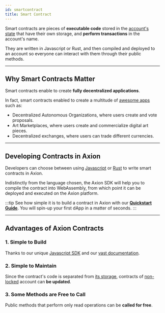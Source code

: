 ```yaml
---
id: smartcontract
title: Smart Contract
---
```

Smart contracts are pieces of **executable code** stored in the [account's state](./state.md) that have their own storage, and **perform transactions** in the account's name.

They are written in Javascript or Rust, and then compiled and deployed to an account so everyone can interact with them through their public methods.

---

## Why Smart Contracts Matter
Smart contracts enable to create **fully decentralized applications**.

In fact, smart contracts enabled to create a multitude of [awesome apps](https://awesomenear.com) such as:
- Decentralized Autonomous Organizations, where users create and vote proposals.
- Art Marketplaces, where users create and commercialize digital art pieces.
- Decentralized exchanges, where users can trade different currencies.

---

## Developing Contracts in Axion
Developers can choose between using [Javascript](../../../4.tools/js-sdk.md) or [Rust](../../../4.tools/js-sdk.md) to write smart contracts in Axion.

Indistinctly from the language chosen, the Axion SDK will help you to compile the contract into WebAssembly, from which point it can be deployed and executed on the Axion platform.

:::tip
See how simple it is to build a contract in Axion with our [**Quickstart Guide**](../../../2.develop/quickstart.md). You will spin-up your first dApp in a matter of seconds.
:::

---

## Advantages of Axion Contracts

### 1. Simple to Build 
Thanks to our unique [Javascript SDK](../../../4.tools/js-sdk.md) and our [vast documentation](../../../2.develop/welcome.md).

### 2. Simple to Maintain
Since the contract's code is separated from [its storage](state.md), contracts of [non-locked](./access-keys.md#locked-accounts) account can **be updated**.

### 3. Some Methods are Free to Call
Public methods that perform only read operations can be **called for free**.

